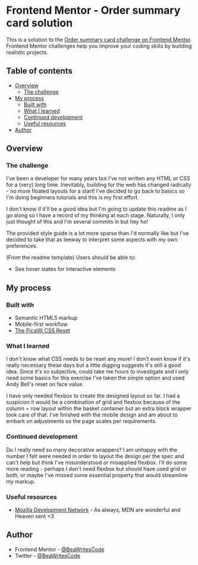 # Frontend Mentor - Order summary card solution

This is a solution to the [Order summary card challenge on Frontend Mentor](https://www.frontendmentor.io/challenges/order-summary-component-QlPmajDUj). Frontend Mentor challenges help you improve your coding skills by building realistic projects.

## Table of contents

- [Overview](#overview)
  - [The challenge](#the-challenge)
- [My process](#my-process)
  - [Built with](#built-with)
  - [What I learned](#what-i-learned)
  - [Continued development](#continued-development)
  - [Useful resources](#useful-resources)
- [Author](#author)

## Overview

### The challenge

I've been a developer for many years but I've not written any HTML or CSS for a (very) long time. Inevitably, building for the web has changed radically - no more floated layouts for a start! I've decided to go back to basics so I'm doing beginners tutorials and this is my first effort.

I don't know if it'll be a good idea but I'm going to update this readme as I go along so I have a record of my thinking at each stage. Naturally, I only just thought of this and I'm several commits in but hey ho!

The provided style guide is a lot more sparse than I'd normally like but I've decided to take that as leeway to interpret some aspects with my own preferences.

(From the readme template)
Users should be able to:

- See hover states for interactive elements

## My process

### Built with

- Semantic HTML5 markup
- Mobile-first workflow
- [The Picalilli CSS Reset](https://piccalil.li/blog/a-modern-css-reset/)

### What I learned

I don't know what CSS needs to be reset any more! I don't even know if it's really necessary these days but a little digging suggests it's still a good idea. Since it's so subjective, could take me hours to investigate and I only need some basics for this exercise I've taken the simple option and used Andy Bell's reset on face value.

I have only needed flexbox to create the designed layout so far. I had a suspicion it would be a combination of grid and flexbox because of the column + row layout within the basket container but an extra block wrapper took care of that. I've finished with the mobile design and am about to embark on adjustments so the page scales per requirements.

### Continued development

Do I really need so many decorative wrappers? I am unhappy with the number I felt were needed in order to layout the design per the spec and can't help but think I've misunderstood or misapplied flexbox. I'll do some more reading - perhaps I don't need flexbox but should have used grid or both, or maybe I've missed some essential property that would streamline my markup.

### Useful resources

- [Mozilla Development Network](https://mdn.dev) - As always, MDN are wonderful and Heaven sent <3

## Author

- Frontend Mentor - [@BeaWritesCode](https://www.frontendmentor.io/profile/BeaWritesCode)
- Twitter - [@BeaWritesCode](https://www.twitter.com/BeaWritesCode)